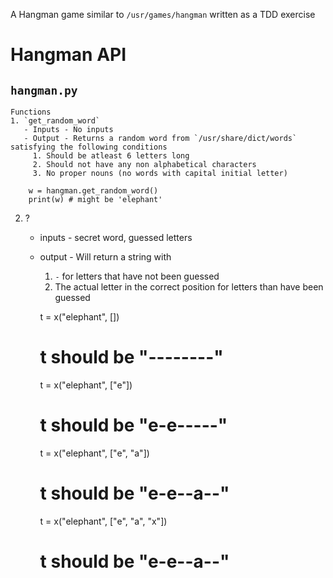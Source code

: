 A Hangman game similar to `/usr/games/hangman` written as a TDD exercise


# Hangman API
## `hangman.py`
    Functions
    1. `get_random_word` 
       - Inputs - No inputs
       - Output - Returns a random word from `/usr/share/dict/words` satisfying the following conditions
         1. Should be atleast 6 letters long
         2. Should not have any non alphabetical characters
         3. No proper nouns (no words with capital initial letter)
       
        w = hangman.get_random_word()
        print(w) # might be 'elephant'
        
   2. ?
      - inputs - secret word, guessed letters
      - output - Will return a string with
        1. `-` for letters that have not been guessed
        2. The actual letter in the correct position for letters than have been guessed
        
        t = x("elephant", [])
        # t should be "--------"
        t = x("elephant", ["e"])
        # t should be "e-e-----"
        t = x("elephant", ["e", "a"])
        # t should be "e-e--a--"
        t = x("elephant", ["e", "a", "x"])
        # t should be "e-e--a--"


